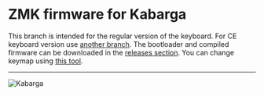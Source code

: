 # ZMK firmware for Kabarga
This branch is intended for the regular version of the keyboard. For CE keyboard version use [another branch](https://github.com/aroum/zmk-kabarga/tree/kabarga_CE). The bootloader and compiled firmware can be downloaded in the [releases section](https://github.com/aroum/zmk-kabarga/releases). You can change keymap using [this tool](https://nickcoutsos.github.io/keymap-editor/).

-----

![Kabarga](https://preview.redd.it/kabarga-42-key-ergo-keyboard-v0-mctvf7jl9lvc1.jpg?width=960&format=pjpg&auto=webp&s=a632c3e38a3af0b374fefa9a923c656e1b02e7a1)

